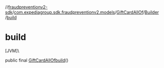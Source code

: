 //[fraudpreventionv2-sdk](../../../../index.md)/[com.expediagroup.sdk.fraudpreventionv2.models](../../index.md)/[GiftCardAllOf](../index.md)/[Builder](index.md)/[build](build.md)

# build

[JVM]\

public final [GiftCardAllOf](../index.md)[build](build.md)()
